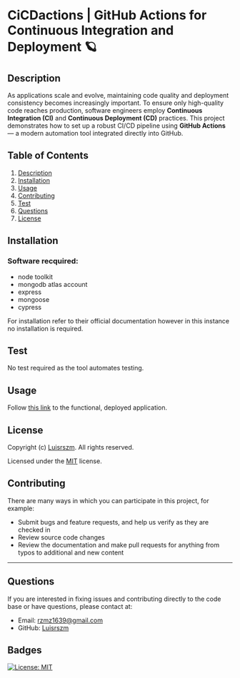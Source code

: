 # CiCDactions | GitHub Actions for Continuous Integration and Deployment 🪐

## Description

As applications scale and evolve, maintaining code quality and deployment consistency becomes increasingly important. To ensure only high-quality code reaches production, software engineers employ **Continuous Integration (CI)** and **Continuous Deployment (CD)** practices. This project demonstrates how to set up a robust CI/CD pipeline using **GitHub Actions** — a modern automation tool integrated directly into GitHub.

## Table of Contents

1. [Description](#description)
2. [Installation](#installation)
3. [Usage](#usage)
4. [Contributing](#contributing)
6. [Test](#test)
7. [Questions](#questions)
8. [License](#license)

## Installation

### Software recquired:
- node toolkit
- mongodb atlas account
- express
- mongoose
- cypress

For installation refer to their official documentation however in this instance no installation is required.

## Test

No test required as the tool automates testing.

## Usage

Follow [this link](https://cicdactions.onrender.com) to the functional, deployed application.

## License

Copyright (c) [Luisrszm](https://github.com/Luisrszm). All rights reserved.

Licensed under the [MIT](https://choosealicense.com/licenses/mit/) license.

## Contributing

There are many ways in which you can participate in this project, for example:

- Submit bugs and feature requests, and help us verify as they are checked in
- Review source code changes
- Review the documentation and make pull requests for anything from typos to additional and new content

---

## Questions

If you are interested in fixing issues and contributing directly to the code base or have questions, please contact at:
- Email: rzmz1639@gmail.com
- GitHub: [Luisrszm](https://github.com/Luisrszm)

## Badges

[![License: MIT](https://img.shields.io/badge/License-MIT-yellow.svg)](https://opensource.org/licenses/MIT)
